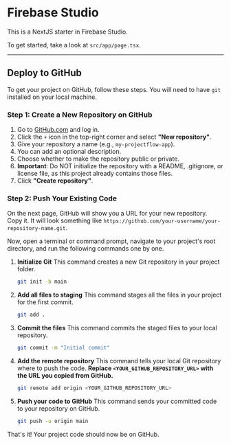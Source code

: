 # Firebase Studio

This is a NextJS starter in Firebase Studio.

To get started, take a look at `src/app/page.tsx`.

---

## Deploy to GitHub

To get your project on GitHub, follow these steps. You will need to have `git` installed on your local machine.

### Step 1: Create a New Repository on GitHub

1.  Go to [GitHub.com](https://github.com) and log in.
2.  Click the `+` icon in the top-right corner and select **"New repository"**.
3.  Give your repository a name (e.g., `my-projectflow-app`).
4.  You can add an optional description.
5.  Choose whether to make the repository public or private.
6.  **Important**: Do NOT initialize the repository with a README, .gitignore, or license file, as this project already contains those files.
7.  Click **"Create repository"**.

### Step 2: Push Your Existing Code

On the next page, GitHub will show you a URL for your new repository. Copy it. It will look something like `https://github.com/your-username/your-repository-name.git`.

Now, open a terminal or command prompt, navigate to your project's root directory, and run the following commands one by one.

1.  **Initialize Git**
    This command creates a new Git repository in your project folder.

    ```bash
    git init -b main
    ```

2.  **Add all files to staging**
    This command stages all the files in your project for the first commit.

    ```bash
    git add .
    ```

3.  **Commit the files**
    This command commits the staged files to your local repository.

    ```bash
    git commit -m "Initial commit"
    ```

4.  **Add the remote repository**
    This command tells your local Git repository where to push the code. **Replace `<YOUR_GITHUB_REPOSITORY_URL>` with the URL you copied from GitHub.**

    ```bash
    git remote add origin <YOUR_GITHUB_REPOSITORY_URL>
    ```

5.  **Push your code to GitHub**
    This command sends your committed code to your repository on GitHub.

    ```bash
    git push -u origin main
    ```

That's it! Your project code should now be on GitHub.
